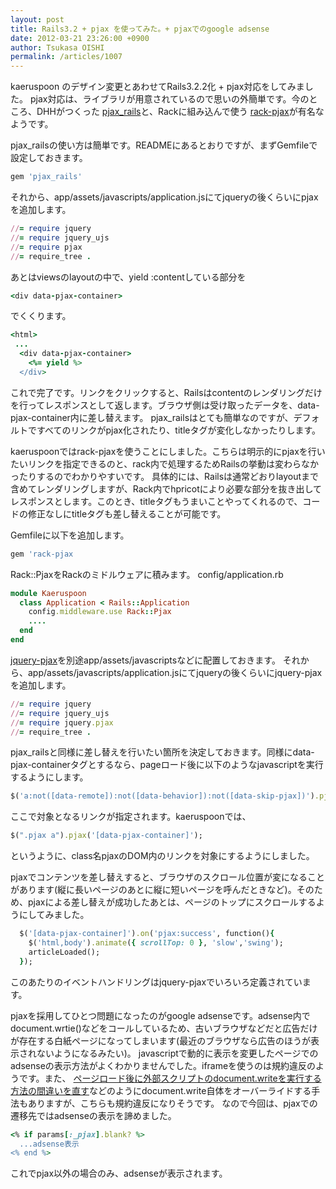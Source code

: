 ```yaml
---
layout: post
title: Rails3.2 + pjax を使ってみた。+ pjaxでのgoogle adsense
date: 2012-03-21 23:26:00 +0900
author: Tsukasa OISHI
permalink: /articles/1007
---
```


kaeruspoon のデザイン変更とあわせてRails3.2.2化 + pjax対応をしてみました。
pjax対応は、ライブラリが用意されているので思いの外簡単です。今のところ、DHHがつくった [pjax\_rails](https://github.com/rails/pjax_rails)と、Rackに組み込んで使う [rack-pjax](https://github.com/eval/rack-pjax)が有名なようです。

pjax\_railsの使い方は簡単です。READMEにあるとおりですが、まずGemfileで設定しておきます。

```ruby
gem 'pjax_rails' 
```

それから、app/assets/javascripts/application.jsにてjqueryの後くらいにpjaxを追加します。

```ruby
//= require jquery
//= require jquery_ujs
//= require pjax
//= require_tree .
```

あとはviewsのlayoutの中で、yield :contentしている部分を

```ruby
<div data-pjax-container>
```

でくくります。

```ruby
<html>
 ...
  <div data-pjax-container>
    <%= yield %>
  </div>
```

これで完了です。リンクをクリックすると、Railsはcontentのレンダリングだけを行ってレスポンスとして返します。ブラウザ側は受け取ったデータを、data-pjax-container内に差し替えます。
pjax\_railsはとても簡単なのですが、デフォルトですべてのリンクがpjax化されたり、titleタグが変化しなかったりします。

kaeruspoonではrack-pjaxを使うことにしました。こちらは明示的にpjaxを行いたいリンクを指定できるのと、rack内で処理するためRailsの挙動は変わらなかったりするのでわかりやすいです。
具体的には、Railsは通常どおりlayoutまで含めてレンダリングしますが、Rack内でhpricotにより必要な部分を抜き出してレスポンスとします。このとき、titleタグもうまいことやってくれるので、コードの修正なしにtitleタグも差し替えることが可能です。

Gemfileに以下を追加します。

```ruby
gem 'rack-pjax
```

Rack::PjaxをRackのミドルウェアに積みます。
config/application.rb

```ruby
module Kaeruspoon
  class Application < Rails::Application
    config.middleware.use Rack::Pjax
    ....
  end
end
```

[jquery-pjax](https://github.com/defunkt/jquery-pjax)を別途app/assets/javascriptsなどに配置しておきます。
それから、app/assets/javascripts/application.jsにてjqueryの後くらいにjquery-pjaxを追加します。

```ruby
//= require jquery
//= require jquery_ujs
//= require jquery.pjax
//= require_tree .
```

pjax\_railsと同様に差し替えを行いたい箇所を決定しておきます。同様にdata-pjax-containerタグとするなら、pageロード後に以下のようなjavascriptを実行するようにします。

```ruby
$('a:not([data-remote]):not([data-behavior]):not([data-skip-pjax])').pjax('[data-pjax-container]')
```

ここで対象となるリンクが指定されます。kaeruspoonでは、

```ruby
$(".pjax a").pjax('[data-pjax-container]');
```

というように、class名pjaxのDOM内のリンクを対象にするようにしました。

pjaxでコンテンツを差し替えすると、ブラウザのスクロール位置が変になることがあります(縦に長いページのあとに縦に短いページを呼んだときなど)。そのため、pjaxによる差し替えが成功したあとは、ページのトップにスクロールするようにしてみました。

```ruby
  $('[data-pjax-container]').on('pjax:success', function(){
    $('html,body').animate({ scrollTop: 0 }, 'slow','swing');
    articleLoaded();
  });
```

このあたりのイベントハンドリングはjquery-pjaxでいろいろ定義されています。

pjaxを採用してひとつ問題になったのがgoogle adsenseです。adsense内でdocument.wrtie()などをコールしているため、古いブラウザなどだと広告だけが存在する白紙ページになってしまいます(最近のブラウザなら広告のほうが表示されないようになるみたい)。
javascriptで動的に表示を変更したページでのadsenseの表示方法がよくわかりませんでした。iframeを使うのは規約違反のようです。また、 [ページロード後に外部スクリプトのdocument.writeを実行する方法の間違いを直す](/articles/403)などのようにdocument.write自体をオーバーライドする手法もありますが、こちらも規約違反になりそうです。
なので今回は、pjaxでの遷移先ではadsenseの表示を諦めました。

```ruby
<% if params[:_pjax].blank? %>
  ...adsense表示
<% end %>
```

これでpjax以外の場合のみ、adsenseが表示されます。

